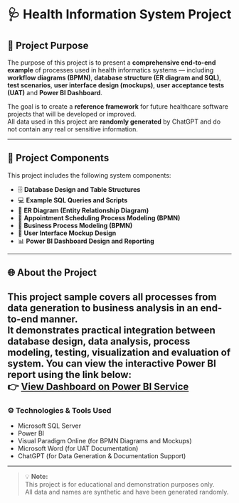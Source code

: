 # 🩺 Health Information System Project

## 🎯 Project Purpose

The purpose of this project is to present a **comprehensive end-to-end example** of processes used in health informatics systems — including **workflow diagrams (BPMN)**, **database structure (ER diagram and SQL)**, **test scenarios**, **user interface design (mockups)**, **user acceptance tests (UAT)** and **Power BI Dashboard**.  

The goal is to create a **reference framework** for future healthcare software projects that will be developed or improved.  
All data used in this project are **randomly generated** by ChatGPT and do not contain any real or sensitive information.

---

## 🧩 Project Components

This project includes the following system components:

- 🗄️ **Database Design and Table Structures**  
- 💻 **Example SQL Queries and Scripts**  
- 🧠 **ER Diagram (Entity Relationship Diagram)**  
- 📅 **Appointment Scheduling Process Modeling (BPMN)**  
- 🔄 **Business Process Modeling (BPMN)**  
- 🎨 **User Interface Mockup Design**  
- 📊 **Power BI Dashboard Design and Reporting**

---

## 🌐 About the Project

This project sample covers **all processes from data generation to business analysis in an end-to-end manner.**  
It demonstrates practical integration between database design, data analysis, process modeling, testing, visualization and evaluation of system.
You can view the interactive Power BI report using the link below:  
👉 [View Dashboard on Power BI Service](https://app.powerbi.com/links/lLiVM-sbrB?ctid=b45d731c-4d44-4555-9369-944aa4eeb9e6&pbi_source=linkShare)
---

### ⚙️ Technologies & Tools Used

- Microsoft SQL Server  
- Power BI  
- Visual Paradigm Online (for BPMN Diagrams and Mockups)  
- Microsoft Word (for UAT Documentation)  
- ChatGPT (for Data Generation & Documentation Support)

---

> 💡 **Note:**  
> This project is for educational and demonstration purposes only.  
> All data and names are synthetic and have been generated randomly.

